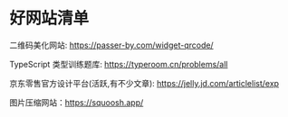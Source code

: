 # 好网站清单

二维码美化网站: <https://passer-by.com/widget-qrcode/>

TypeScript 类型训练题库: <https://typeroom.cn/problems/all>

京东零售官方设计平台(活跃,有不少文章): <https://jelly.jd.com/articlelist/exp>

图片压缩网站：<https://squoosh.app/>
